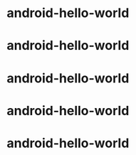 # android-hello-world
# android-hello-world
# android-hello-world
# android-hello-world
# android-hello-world
